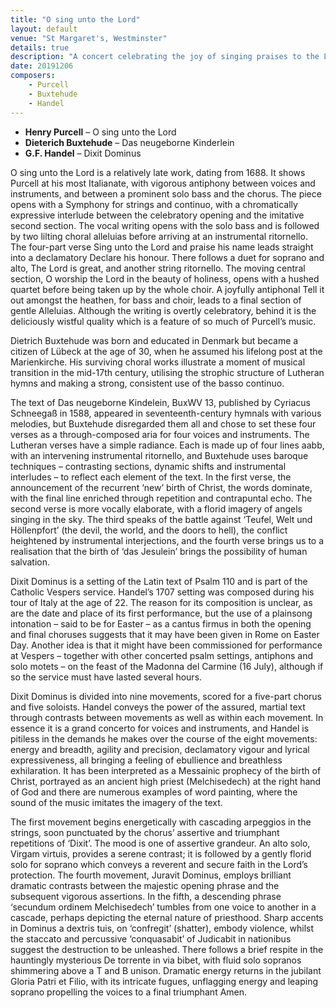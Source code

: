 ```yaml
---
title: "O sing unto the Lord"
layout: default
venue: "St Margaret's, Westminster"
details: true
description: "A concert celebrating the joy of singing praises to the Lord with works that call us to worship."
date: 20191206
composers:
    - Purcell
    - Buxtehude
    - Handel
---
```


- **Henry Purcell** – O sing unto the Lord
- **Dieterich Buxtehude** – Das neugeborne Kinderlein
- **G.F. Handel** – Dixit Dominus

O sing unto the Lord is a relatively late work, dating from 1688. It shows Purcell at his most Italianate, with vigorous antiphony between voices and instruments, and between a prominent solo bass and the chorus. The piece opens with a Symphony for strings and continuo, with a chromatically expressive interlude between the celebratory opening and the imitative second section. The vocal writing opens with the solo bass and is followed by two lilting choral alleluias before arriving at an instrumental ritornello. The four-part verse Sing unto the Lord and praise his name leads straight into a declamatory Declare his honour. There follows a duet for soprano and alto, The Lord is great, and another string ritornello. The moving central section, O worship the Lord in the beauty of holiness, opens with a hushed quartet before being taken up by the whole choir. A joyfully antiphonal Tell it out amongst the heathen, for bass and choir, leads to a final section of gentle Alleluias. Although the writing is overtly celebratory, behind it is the deliciously wistful quality which is a feature of so much of Purcell’s music.

Dietrich Buxtehude was born and educated in Denmark but became a citizen of Lübeck at the age of 30, when he assumed his lifelong post at the Marienkirche. His surviving choral works illustrate a moment of musical transition in the mid-17th century, utilising the strophic structure of Lutheran hymns and making a strong, consistent use of the basso continuo.

The text of Das neugeborne Kindelein, BuxWV 13, published by Cyriacus Schneegaß in 1588, appeared in seventeenth-century hymnals with various melodies, but Buxtehude disregarded them all and chose to set these four verses as a through-composed aria for four voices and instruments. The Lutheran verses have a simple radiance. Each is made up of four lines aabb, with an intervening instrumental ritornello, and Buxtehude uses baroque techniques – contrasting sections, dynamic shifts and instrumental interludes – to reflect each element of the text. In the first verse, the announcement of the recurrent ‘new’ birth of Christ, the words dominate, with the final line enriched through repetition and contrapuntal echo. The second verse is more vocally elaborate, with a florid imagery of angels singing in the sky. The third speaks of the battle against ‘Teufel, Welt und Höllenpfort’ (the devil, the world, and the doors to hell), the conflict heightened by instrumental interjections, and the fourth verse brings us to a realisation that the birth of ‘das Jesulein’ brings the possibility of human salvation.

Dixit Dominus is a setting of the Latin text of Psalm 110 and is part of the Catholic Vespers service. Handel’s 1707 setting was composed during his tour of Italy at the age of 22. The reason for its composition is unclear, as are the date and place of its first performance, but the use of a plainsong intonation – said to be for Easter – as a cantus firmus in both the opening and final choruses suggests that it may have been given in Rome on Easter Day. Another idea is that it might have been commissioned for performance at Vespers – together with other concerted psalm settings, antiphons and solo motets – on the feast of the Madonna del Carmine (16 July), although if so the service must have lasted several hours.

Dixit Dominus is divided into nine movements, scored for a five-part chorus and five soloists. Handel conveys the power of the assured, martial text through contrasts between movements as well as within each movement. In essence it is a grand concerto for voices and instruments, and Handel is pitiless in the demands he makes over the course of the eight movements: energy and breadth, agility and precision, declamatory vigour and lyrical expressiveness, all bringing a feeling of ebullience and breathless exhilaration. It has been interpreted as a Messainic prophecy of the birth of Christ, portrayed as an ancient high priest (Melchisedech) at the right hand of God and there are numerous examples of word painting, where the sound of the music imitates the imagery of the text.

The first movement begins energetically with cascading arpeggios in the strings, soon punctuated by the chorus’ assertive and triumphant repetitions of ‘Dixit’. The mood is one of assertive grandeur. An alto solo, Virgam virtuis, provides a serene contrast; it is followed by a gently florid solo for soprano which conveys a reverent and secure faith in the Lord’s protection. The fourth movement, Juravit Dominus, employs brilliant dramatic contrasts between the majestic opening phrase and the subsequent vigorous assertions. In the fifth, a descending phrase ‘secundum ordinem Melchisedech’ tumbles from one voice to another in a cascade, perhaps depicting the eternal nature of priesthood. Sharp accents in Dominus a dextris tuis, on ‘confregit’ (shatter), embody violence, whilst the staccato and percussive ‘conquasabit’ of Judicabit in nationibus suggest the destruction to be unleashed. There follows a brief respite in the hauntingly mysterious De torrente in via bibet, with fluid solo sopranos shimmering above a T and B unison. Dramatic energy returns in the jubilant Gloria Patri et Filio, with its intricate fugues, unflagging energy and leaping soprano propelling the voices to a final triumphant Amen.